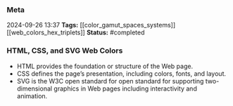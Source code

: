 ### Meta
2024-09-26 13:37
**Tags:** [[color_gamut_spaces_systems]] [[web_colors_hex_triplets]]
**Status:** #completed 

### HTML, CSS, and SVG Web Colors
- HTML provides the foundation or structure of the Web page.
- CSS defines the page’s presentation, including colors, fonts, and layout.
- SVG is the W3C open standard for open standard for supporting two-dimensional graphics in Web pages including interactivity and animation.